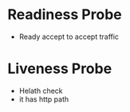 # Readiness Probe
* Ready accept to accept traffic

# Liveness Probe
* Helath check
* it has http path

